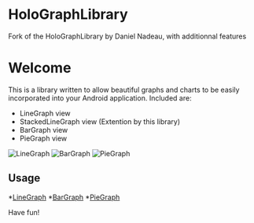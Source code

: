 HoloGraphLibrary
================

Fork of the HoloGraphLibrary by Daniel Nadeau, with additionnal features

# Welcome

This is a library written to allow beautiful graphs and charts to be easily incorporated into your Android application. Included are: 
* LineGraph view
* StackedLineGraph view (Extention by this library)
* BarGraph view
* PieGraph view

![LineGraph](https://lh3.googleusercontent.com/-Pr5nzXngxZo/US0_RKH9DGI/AAAAAAAAS1s/an4cS3Nr4qY/s844/13+-+1)
![BarGraph](https://lh3.googleusercontent.com/-9vy9Bvclx24/US0_RIZpl7I/AAAAAAAAS2o/k3Tpb2sIoFw/s844/13+-+3)
![PieGraph](https://lh6.googleusercontent.com/-Ad0lLdyK1cA/US0_RBYcqKI/AAAAAAAAS20/lQ8zLo_VSiQ/s844/13+-+5)

## Usage
*[LineGraph](https://github.com/fughz/ExtHoloGraphLibrary/wiki/How-to-use-LineGraph)
*[BarGraph](https://github.com/fughz/ExtHoloGraphLibrary/wiki/How-to-use-BarGraph)
*[PieGraph](https://github.com/fughz/ExtHoloGraphLibrary/wiki/How-to-use-PieGraph)

Have fun!
